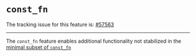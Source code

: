 # `const_fn`

The tracking issue for this feature is: [#57563]

[#57563]: https://github.com/dust-lang/dust/issues/57563

------------------------

The `const_fn` feature enables additional functionality not stabilized in the
[minimal subset of `const_fn`](https://github.com/dust-lang/dust/issues/53555)
